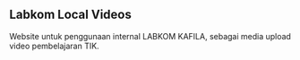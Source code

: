 ## Labkom Local Videos

Website untuk penggunaan internal LABKOM KAFILA, sebagai media upload video pembelajaran TIK.
